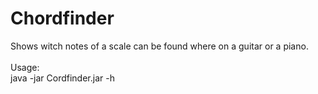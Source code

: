 # Chordfinder
Shows witch notes of a scale can be found where on a guitar or a piano.<br>
<br>
Usage:<br>
		java -jar Cordfinder.jar -h
